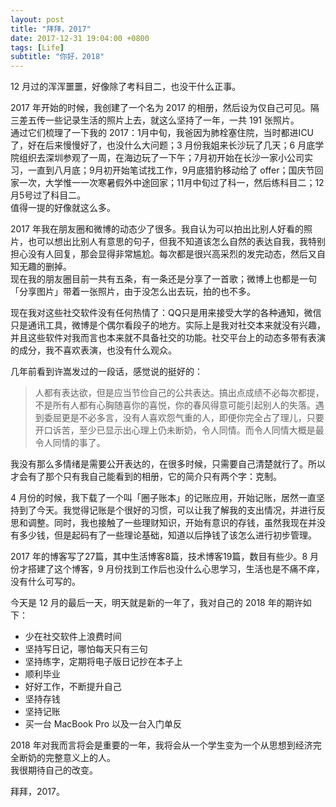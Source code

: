 ```yaml
---
layout: post
title: "拜拜，2017"
date: 2017-12-31 19:04:00 +0800
tags: [Life]
subtitle: "你好，2018"
---
```

12 月过的浑浑噩噩，好像除了考科目二，也没干什么正事。   

2017 年开始的时候，我创建了一个名为 2017 的相册，然后设为仅自己可见。隔三差五传一些记录生活的照片上去，就这么坚持了一年，一共 191 张照片。  
通过它们梳理了一下我的 2017：1月中旬，我爸因为肺栓塞住院，当时都进ICU了，好在后来慢慢好了，也没什么大问题；3 月份我姐来长沙玩了几天；6 月底学院组织去深圳参观了一周，在海边玩了一下午；7月初开始在长沙一家小公司实习，一直到八月底；9月初开始笔试找工作，9月底猎豹移动给了 offer；国庆节回家一次，大学惟一一次寒暑假外中途回家；11月中旬过了科一，然后练科目二；12月5号过了科目二。   
值得一提的好像就这么多。

2017 年我在朋友圈和微博的动态少了很多。我自认为可以拍出比别人好看的照片，也可以想出比别人有意思的句子，但我不知道该怎么自然的表达自我，我特别担心没有人回复，那会显得非常尴尬。每次都是很兴高采烈的发完动态，然后又自知无趣的删掉。   
现在我的朋友圈目前一共有五条，有一条还是分享了一首歌；微博上也都是一句「分享图片」带着一张照片，由于没怎么出去玩，拍的也不多。  

现在我对这些社交软件没有任何热情了：QQ只是用来接受大学的各种通知，微信只是通讯工具，微博是个偶尔看段子的地方。实际上是我对社交本来就没有兴趣，并且这些软件对我而言也本来就不具备社交的功能。社交平台上的动态多带有表演的成分，我不喜欢表演，也没有什么观众。  

几年前看到许嵩发过的一段话，感觉说的挺好的：
>人都有表达欲，但是应当节俭自己的公共表达。搞出点成绩不必每次都提，不是所有人都有心胸随喜你的喜悦，你的春风得意可能引起别人的失落。遇到委屈更是不必多言，没有人喜欢怨气重的人，即便你完全占了理儿，只要开口诉苦，至少已显示出心理上仍未断奶，令人同情。而令人同情大概是最令人同情的事了。

我没有那么多情绪是需要公开表达的，在很多时候，只需要自己清楚就行了。所以才会有了那个只有我自己能看到的相册，它的简介只有两个字：克制。


4 月份的时候，我下载了一个叫「圈子账本」的记账应用，开始记账，居然一直坚持到了今天。我觉得记账是个很好的习惯，可以让我了解我的支出情况，并进行反思和调整。同时，我也接触了一些理财知识，开始有意识的存钱，虽然我现在并没有多少钱，但是起码有了一些理论基础，知道以后挣钱了该怎么进行初步管理。

2017 年的博客写了27篇，其中生活博客8篇，技术博客19篇，数目有些少。8 月份才搭建了这个博客，9 月份找到工作后也没什么心思学习，生活也是不痛不痒，没有什么可写的。

今天是 12 月的最后一天，明天就是新的一年了，我对自己的 2018 年的期许如下：
- 少在社交软件上浪费时间
- 坚持写日记，哪怕每天只有三句
- 坚持练字，定期将电子版日记抄在本子上
- 顺利毕业
- 好好工作，不断提升自己
- 坚持存钱
- 坚持记账
- 买一台 MacBook Pro 以及一台入门单反

2018 年对我而言将会是重要的一年，我将会从一个学生变为一个从思想到经济完全断奶的完整意义上的人。   
我很期待自己的改变。

拜拜，2017。
